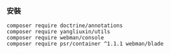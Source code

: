 ### 安裝
    composer require doctrine/annotations
    composer require yangliuxin/utils
    composer require webman/console
    composer require psr/container ^1.1.1 webman/blade
    
